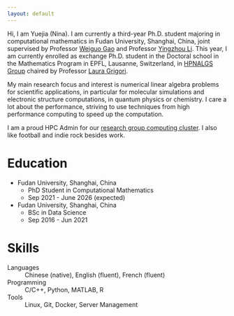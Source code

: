 ```yaml
---
layout: default
---
```


Hi, I am Yuejia (Nina). I am currently a third-year Ph.D. student majoring in computational mathematics in Fudan University, Shanghai, China, joint supervised by Professor [Weiguo Gao](https://math.fudan.edu.cn/mathen/11/98/c34204a397720/page.htm) and Professor [Yingzhou Li](https://yingzhouli.com/). This year, I am currently enrolled as exchange Ph.D. student in the Doctoral school in the Mathematics Program in EPFL, Lausanne, Switzerland, in [HPNALGS Group](https://search.epfl.ch/?filter=unit&q=HPNALGS) chaired by Professor [Laura Grigori](https://people.epfl.ch/laura.grigori).

My main research focus and interest is numerical linear algebra problems for scientific applications, in particular for molecular simulations and electronic structure computations, in quantum physics or chemistry. I care a lot about the performance, striving to use techniques from high performance computing to speed up the computation.

I am a proud HPC Admin for our [research group computing cluster](https://advancedsolver.com/guide/). I also like football and indie rock besides work.

# Education

- Fudan University, Shanghai, China
  - PhD Student in Computational Mathematics
  - Sep 2021 - June 2026 (expected)
- Fudan University, Shanghai, China
  - BSc in Data Science
  - Sep 2016 - Jun 2021

# Skills

<dl>
<dt>Languages</dt>
<dd>Chinese (native), English (fluent), French (fluent) </dd>
<dt>Programming</dt>
<dd>C/C++, Python, MATLAB, R</dd>
<dt>Tools</dt>
<dd>Linux, Git, Docker, Server Management</dd>
</dl>
